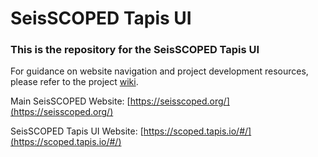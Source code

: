 # SeisSCOPED Tapis UI

### This is the repository for the SeisSCOPED Tapis UI

For guidance on website navigation and project development resources, please refer to the project [wiki](https://github.com/SeisSCOPED/tapis-ui/wiki).

Main SeisSCOPED Website: [https://seisscoped.org/](https://seisscoped.org/)

SeisSCOPED Tapis UI Website: [https://scoped.tapis.io/#/](https://scoped.tapis.io/#/)
